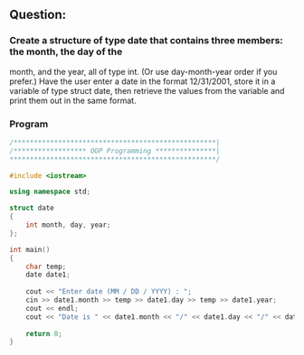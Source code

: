 ## Question:

### Create a structure of type date that contains three members: the month, the day of the
month, and the year, all of type int. (Or use day-month-year order if you prefer.) Have
the user enter a date in the format 12/31/2001, store it in a variable of type struct date,
then retrieve the values from the variable and print them out in the same format.

### Program

```C++
/**************************************************|
/****************** OOP Programming ***************|
***************************************************/

#include <iostream>

using namespace std;

struct date
{
	int month, day, year;
};

int main()
{
	char temp;
	date date1;
	
	cout << "Enter date (MM / DD / YYYY) : ";
	cin >> date1.month >> temp >> date1.day >> temp >> date1.year;
	cout << endl;
	cout << "Date is " << date1.month << "/" << date1.day << "/" << date1.year << endl;
	
	return 0;
}
```
